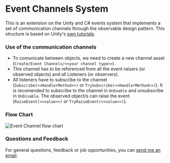 # Event Channels System
This is an extension on the Unity and C# events system that implements a set of communication channels through the observable design pattern. This structure is based on Unity's [own tutorials](https://www.youtube.com/watch?v=WLDgtRNK2VE).

### Use of the communication channels
- To comunicate between objects, we need to create a new channel asset (```Create/Event Channels/<<your channel type>>```).
- This channel has to be referenced from all the event raisers (or observed objects) and all Listeners (or observers).
- All listeners have to subscribe to the channel (```Subscribe(<<HandlerMethod>>)``` or ```TrySubscribe(<<HandlerMethod>>)```).
    It is recomended to subscribe to the channel in ```OnEnable``` and unsubscribe in ```OnDisable```.
The observed object/s can raise the event (```RaiseEvent(<<value>>)``` or ```TryRaiseEvent(<<value>>)```).
### Flow Chart
![Event Channel flow chart](https://github.com/jvarelaaloisio/EventChannelsSystem-UnityPackage/assets/33493616/abf5c869-7aba-4e32-95cc-7af14c6f731b)
### Questions and Feedback

For general questions, feedback or job opportunities, you can [send me an email](juampyvarela@gmail.com).
